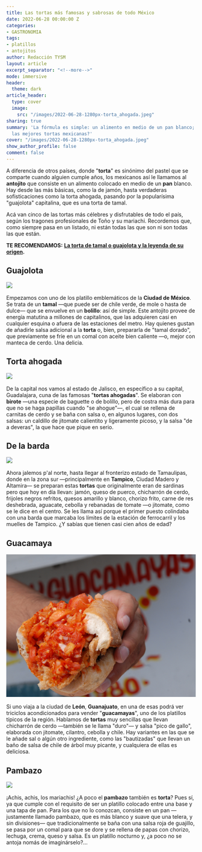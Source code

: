 ```yaml
---
title: Las tortas más famosas y sabrosas de todo México
date: 2022-06-28 00:00:00 Z
categories:
- GASTRONOMIA
tags:
- platillos
- antojitos
author: Redacción TYSM
layout: article
excerpt_separator: "<!--more-->"
mode: immersive
header:
  theme: dark
article_header:
  type: cover
  image:
    src: "/images/2022-06-28-1280px-torta_ahogada.jpeg"
sharing: true
summary: 'La fórmula es simple: un alimento en medio de un pan blanco; ¿cuáles son
  las mejores tortas mexicanas?'
cover: "/images/2022-06-28-1280px-torta_ahogada.jpeg"
show_author_profile: false
comment: false
---
```


A diferencia de otros países, donde "**torta**" es sinónimo del pastel que se comparte cuando alguien cumple años, los mexicanos así le llamamos al **antojito** que consiste en un alimento colocado en medio de un **pan** blanco. Hay desde las más básicas, como la de jamón, hasta verdaderas sofisticaciones como la torta ahogada, pasando por la popularísima "guajolota" capitalina, que es una torta de tamal.

Acá van cinco de las tortas más célebres y disfrutables de todo el país, según los tragones profesionales de Toño y su mariachi. Recordemos que, como siempre pasa en un listado, ni están todas las que son ni son todas las que están.

**TE RECOMENDAMOS:** [**La torta de tamal o guajolota y la leyenda de su origen**](https://blog.tonoysumariachi.com/gastronomia/2022/04/27/la-torta-de-tamal-o-guajolota-y-la-leyenda-de-su-origen.html)**.**

## Guajolota

![](https://upload.wikimedia.org/wikipedia/commons/thumb/2/2c/Guajolota.jpg/1024px-Guajolota.jpg)

Empezamos con uno de los platillo emblemáticos de la **Ciudad de México**. Se trata de un **tamal** —que puede ser de chile verde, de mole o hasta de dulce— que se envuelve en un **bolillo**: así de simple. Este antojito provee de energía matutina a millones de capitalinos, que las adquieren casi en cualquier esquina o afuera de las estaciones del metro. Hay quienes gustan de añadirle salsa adicional a la **torta** o, bien, prepararla de "tamal dorado", que previamente se fríe en un comal con aceite bien caliente —o, mejor con manteca de cerdo. Una delicia.

## Torta ahogada

![](https://upload.wikimedia.org/wikipedia/commons/thumb/6/6a/Torta_ahogada.jpg/1024px-Torta_ahogada.jpg)

De la capital nos vamos al estado de Jalisco, en específico a su capital, Guadalajara, cuna de las famosas "**tortas ahogadas**". Se elaboran con **birote** —una especie de baguette o de bolillo, pero de costra más dura para que no se haga papillas cuando "se ahogue"—, el cual se rellena de carnitas de cerdo y se baña con salsa o, en algunos lugares, con dos salsas: un caldillo de jitomate calientito y ligeramente picoso, y la salsa "de a deveras", la que hace que pique en serio.

## De la barda

![](https://upload.wikimedia.org/wikipedia/commons/thumb/6/63/Torta_de_la_barda.jpg/1024px-Torta_de_la_barda.jpg)

Ahora jalemos p'al norte, hasta llegar al fronterizo estado de Tamaulipas, donde en la zona sur —principalmente en **Tampico**, Ciudad Madero y Altamira— se preparan estas **tortas** que originalmente eran de sardinas pero que hoy en día llevan: jamón, queso de puerco, chicharrón de cerdo, frijoles negros refritos, quesos amarillo y blanco, chorizo frito, carne de res deshebrada, aguacate, cebolla y rebanadas de tomate —o jitomate, como se le dice en el centro. Se les llama así porque el primer puesto colindaba con una barda que marcaba los límites de la estación de ferrocarril y los muelles de Tampico. ¿Y sabías que tienen casi cien años de edad?

## Guacamaya

![](/images/2022-06-28-torta-guacamaya.jpeg)

Si uno viaja a la ciudad de **León**, **Guanajuato**, en una de esas podrá ver triciclos acondicionados para vender "**guacamayas**", uno de los platillos típicos de la región. Hablamos de **tortas** muy sencillas que llevan chicharrón de cerdo —también se le llama "duro"— y salsa "pico de gallo", elaborada con jitomate, cilantro, cebolla y chile. Hay variantes en las que se le añade sal o algún otro ingrediente, como las "bautizadas" que llevan un baño de salsa de chile de árbol muy picante, y cualquiera de ellas es deliciosa.

## Pambazo

![](https://upload.wikimedia.org/wikipedia/commons/thumb/8/8c/PambazosDF.JPG/1024px-PambazosDF.JPG)

¡Achis, achis, los mariachis! ¿A poco el **pambazo** también es **torta**? Pues sí, ya que cumple con el requisito de ser un platillo colocado entre una base y una tapa de pan. Para los que no lo conozcan, consiste en un pan —justamente llamado pambazo, que es más blanco y suave que una telera, y sin divisiones— que tradicionalmente se baña con una salsa roja de guajillo, se pasa por un comal para que se dore y se rellena de papas con chorizo, lechuga, crema, queso y salsa. Es un platillo nocturno y, ¿a poco no se antoja nomás de imaginárselo?…
